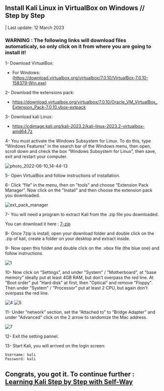 ## Install Kali Linux in VirtualBox on Windows // Step by Step

| Last update: 12 March 2023

### WARNING : The following links will download files automaticaly, so only click on it from where you are going to install it! 

1- Download VirtualBox: 

   * For Windows: (https://download.virtualbox.org/virtualbox/7.0.10/VirtualBox-7.0.10-158379-Win.exe)

2- Download the extensions pack: 

   * https://download.virtualbox.org/virtualbox/7.0.10/Oracle_VM_VirtualBox_Extension_Pack-7.0.10.vbox-extpack

3- Download kali Linux: 

   * https://cdimage.kali.org/kali-2023.2/kali-linux-2023.2-virtualbox-amd64.7z

4- You must activate the Windows Subsystem for Linux. To do this, type “Windows Features” in the search bar of the Windows menu, then open, scroll down and check the box “Windows Subsystem for Linux”, then save, exit and restart your computer.

![photo_2022-06-10_14-44-13](https://user-images.githubusercontent.com/64184513/175776446-b373d0e5-4672-471f-a78a-93e0f2891313.jpg)

5- Open VirtualBox and follow instructions of installation.

6- Click “file” in the menu, then on "tools" and choose “Extension Pack Manager”. Now click on the "Install" and then choose the extension pack you downloaded.

![ext_pack_manager](https://user-images.githubusercontent.com/64184513/224564251-e4c33401-6178-4548-9737-b1d6af4fa85f.png)

7- You will need a program to extract Kali from the .zip file you downloaded.

You can download it here : [7-zip](https://www.7-zip.org/download.html)

8- Once 7zip is install, open your download folder and double click on the .zip of kali, create a folder on your desktop and extract inside.

9- Now open this folder and double click on the .vbox file (the blue one) and follow instructions.

![1](https://user-images.githubusercontent.com/64184513/196248353-103d6d04-bc9a-4e6d-96df-6a1fe4fb753c.png)

10- Now click on “Settings”, and under "System" / "Motherboard", at "base memory" ideally put at least 4GB RAM, but don't overpass the red line. At "Boot order" put "Hard disk" at first, then "Optical" and remove "Floppy". Then under "System" / "Processor" put at least 2 CPU, but again don't overpass the red line.

![4](https://user-images.githubusercontent.com/64184513/175776404-1eb16270-54d3-4d42-9741-2d2bbb0ce29b.jpg)
![5](https://user-images.githubusercontent.com/64184513/175776405-1227974e-c82f-4272-9b58-8163c14687e0.jpg)

11- Under “network” section, set the “Attached to” to “Bridge Adapter” and under "Advanced" click on the 2 arrow to randomize the Mac address.

![7](https://user-images.githubusercontent.com/64184513/175776409-de0300c0-4908-4e94-ac28-6ac0e980f2b0.jpg)

12- Exit the setting pannel.

13- Start Kali, you will arrived on the login screen:
```
Username: kali
Password: kali
```
## Congrats, you got it. To continue further : [Learning Kali Step by Step with Self-Way](https://github.com/NeverWonderLand/Self-Way)

